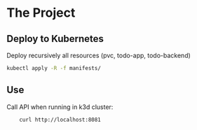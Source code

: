 # The Project

## Deploy to Kubernetes

Deploy recursively all resources (pvc, todo-app, todo-backend)

```bash
kubectl apply -R -f manifests/
```

## Use

Call API when running in k3d cluster:

```bash
    curl http://localhost:8081
```